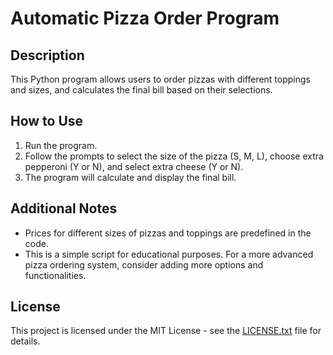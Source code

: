# Automatic Pizza Order Program

## Description
This Python program allows users to order pizzas with different toppings and sizes, and calculates the final bill based on their selections.

## How to Use
1. Run the program.
2. Follow the prompts to select the size of the pizza (S, M, L), choose extra pepperoni (Y or N), and select extra cheese (Y or N).
3. The program will calculate and display the final bill.

## Additional Notes
- Prices for different sizes of pizzas and toppings are predefined in the code.
- This is a simple script for educational purposes. For a more advanced pizza ordering system, consider adding more options and functionalities.

## License
This project is licensed under the MIT License - see the [LICENSE.txt](LICENSE.txt) file for details.
